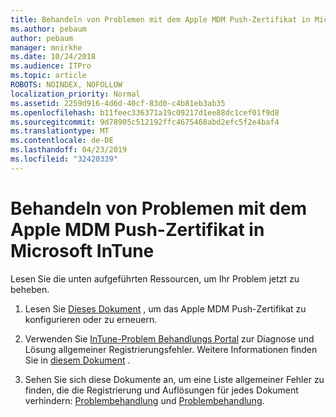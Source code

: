 ```yaml
---
title: Behandeln von Problemen mit dem Apple MDM Push-Zertifikat in Microsoft InTune
ms.author: pebaum
author: pebaum
manager: mnirkhe
ms.date: 10/24/2018
ms.audience: ITPro
ms.topic: article
ROBOTS: NOINDEX, NOFOLLOW
localization_priority: Normal
ms.assetid: 2259d916-4d6d-40cf-83d0-c4b81eb3ab35
ms.openlocfilehash: b11feec336371a19c09217d1ee88dc1cef01f9d8
ms.sourcegitcommit: 9d78905c512192ffc4675468abd2efc5f2e4baf4
ms.translationtype: MT
ms.contentlocale: de-DE
ms.lasthandoff: 04/23/2019
ms.locfileid: "32420339"
---
```

# <a name="troubleshoot-issues-with-apple-mdm-push-certificate-in-microsoft-intune"></a>Behandeln von Problemen mit dem Apple MDM Push-Zertifikat in Microsoft InTune

Lesen Sie die unten aufgeführten Ressourcen, um Ihr Problem jetzt zu beheben. 
  
1. Lesen Sie [Dieses Dokument](https://docs.microsoft.com/intune/apple-mdm-push-certificate-get) , um das Apple MDM Push-Zertifikat zu konfigurieren oder zu erneuern. 
    
2. Verwenden Sie [InTune-Problem Behandlungs Portal](https://devicemanagement.microsoft.com/#blade/Microsoft_Intune_DeviceSettings/TroubleshootBlade) zur Diagnose und Lösung allgemeiner Registrierungsfehler. Weitere Informationen finden Sie in [diesem Dokument](https://docs.microsoft.com/intune/help-desk-operators) . 
    
3. Sehen Sie sich diese Dokumente an, um eine Liste allgemeiner Fehler zu finden, die die Registrierung und Auflösungen für jedes Dokument verhindern: [Problembehandlung](https://support.microsoft.com/help/4039809/troubleshooting-ios-device-enrollment-in-intune) und [Problembehandlung](https://docs.microsoft.com/intune-classic/troubleshoot/troubleshoot-device-enrollment-in-intune).
    

